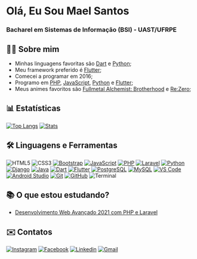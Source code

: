 # Olá, Eu Sou Mael Santos
### Bacharel em Sistemas de Informação (BSI) - UAST/UFRPE

## 👩‍💻 Sobre mim

- Minhas linguagens favoritas são [Dart](https://dart.dev/) e [Python](https://www.python.org/);
- Meu framework preferido é [Flutter](https://flutter.dev/);
- Comecei a programar em 2016;
- Programo em [PHP](https://www.php.net/), [JavaScript](https://www.javascript.com/), [Python](https://www.python.org/) e [Flutter](https://flutter.dev/);
- Meus animes favoritos são [Fullmetal Alchemist: Brotherhood](https://www.netflix.com/br/title/70204981) e [Re:Zero](https://www.crunchyroll.com/pt-br/rezero-starting-life-in-another-world-);

## 📊 Estatísticas

[![Top Langs](https://github-readme-stats.vercel.app/api/top-langs/?username=MaelSantos&layout=compact)](https://github.com/anuraghazra/github-readme-stats)
[![Stats](https://github-readme-stats-anuraghazra1.vercel.app/api?username=MaelSantos&show_icons=true&include_all_commits=true)](https://github.com/anuraghazra/github-readme-stats)

## 🛠 Linguagens e Ferramentas
![HTML5](https://img.icons8.com/color/40/000000/html-5.png)
![CSS3](https://img.icons8.com/color/40/000000/css3.png)
[![Bootstrap](https://img.icons8.com/color/40/000000/bootstrap.png)](https://getbootstrap.com/)
[![JavaScript](https://img.icons8.com/color/40/000000/javascript.png)](https://www.javascript.com/)
[![PHP](https://img.icons8.com/color/40/000000/php.png)](https://www.php.net/)
[![Laravel](https://img.icons8.com/fluent/40/000000/laravel.png)](https://laravel.com/)
[![Python](https://img.icons8.com/color/40/000000/python.png)](https://www.python.org/)
[![Django](https://img.icons8.com/windows/40/000000/django.png)](https://www.djangoproject.com/)
[![Java](https://img.icons8.com/color/40/000000/java.png)](https://www.java.com/)
[![Dart](https://img.icons8.com/color/40/000000/dart.png)](https://dart.dev/)
[![Flutter](https://img.icons8.com/color/40/000000/flutter.png)](https://flutter.dev/)
[![PostgreSQL](https://img.icons8.com/color/40/000000/postgreesql.png)](https://www.postgresql.org/)
[![MySQL](https://img.icons8.com/color/40/000000/mysql.png)](https://www.mysql.com/)
[![VS Code](https://img.icons8.com/fluent/40/000000/visual-studio-code-2019.png)](https://code.visualstudio.com/)
[![Android Studio](https://img.icons8.com/fluent/40/000000/android.png)](https://developer.android.com/studio)
[![Git](https://img.icons8.com/color/40/000000/git.png)](https://git-scm.com/)
[![GitHub](https://img.icons8.com/fluent/40/000000/github.png)](https://github.com/)
![Terminal](https://img.icons8.com/color/40/000000/console.png)
<!-- ![Semantic Ui](https://img.icons8.com/office/40/000000/semantic-ui.png) -->

## 📚 O que estou estudando?
- [Desenvolvimento Web Avançado 2021 com PHP e Laravel](https://www.udemy.com/course/curso-completo-do-desenvolvedor-laravel/)

## ✉️ Contatos
[![Instagram](https://img.icons8.com/color/40/000000/instagram-new.png)](https://www.instagram.com/mael_santos7/)
[![Facebook](https://img.icons8.com/color/40/000000/facebook-new.png)](https://www.facebook.com/profile.php?id=100014350898752)
[![Linkedin](https://img.icons8.com/color/40/000000/linkedin.png)](https://www.linkedin.com/in/abimael-jonas-738328124/)
[![Gmail](https://img.icons8.com/color/40/000000/gmail-new.png)](mailto:maelsantos777@gmail.com)
